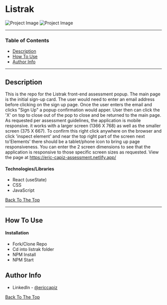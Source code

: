 # Listrak

![Project Image](https://i.ibb.co/S3cD6dj/l-main.png)
![Project Image](https://i.ibb.co/GWLgfCq/l-mobile.png)


---

### Table of Contents

- [Description](#description)
- [How To Use](#how-to-use)
- [Author Info](#author-info)

---

## Description

This is the repo for the Listrak front-end assessment popup. The main page is the initial sign-up card. The user would need to enter an email address before clicking on the sign up page. Once the user enters the email and clicks "Sign Up" a popup confirmation would apper. User then can click the 'X' on top to close out of the pop to close and be returned to the main page. As requested per assessment guidelines, the application is mobile responsive. it works with a larger screen (1366 X 768) as well as the smaller screen (375 X 667). To confirm this right click anywhere on the browser and click 'inspect element' and near the top right part of the screen next to'Elements' there should be a tablet/phone icon to bring up page responsiveness. You can enter the 2 screen dimensions to see that the application is responsive to those specific screen sizes as requested.  View the page at https://eric-capiz-assessment.netlify.app/

#### Technologies/Libraries

- React (useState)
- CSS
- JavaScript

[Back To The Top](#listrak)

---

## How To Use

#### Installation

- Fork/Clone Repo
- Cd into listrak folder
- NPM Install
- NPM Start


## Author Info

- LinkedIn - [@ericcapiz](https://www.linkedin.com/in/eric-capiz/)

[Back To The Top](#listrak)
